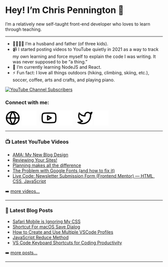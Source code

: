 # Hey! I’m Chris Pennington 👋
I’m a relatively new self-taught front-end developer who loves to learn through teaching.

---
- 👨‍👩‍👧‍👦 I’m a husband and father (of three kids).
- 📹 I started posting videos to YouTube quietly in 2021 as a way to track my own learning and force myself to explain the code I was writing. It was never supposed to be “a thing.”
- 🎒 I’m currently learning NodeJS and React.
- ⚡ Fun fact: I love all things outdoors (hiking, climbing, skiing, etc.), soccer, coffee, arts and crafts, and playing piano.

[![YouTube Channel Subscribers](https://img.shields.io/youtube/channel/subscribers/UCUSxKiac-miugK9CDsxGS9Q?logo=youtube&logoColor=red&style=for-the-badge)][youtube]

### Connect with me:
[![website](./img/globe-light.svg)](https://codinginpublic.dev#gh-light-mode-only)
[![website](./img/globe-dark.svg)](https://codinginpublic.dev#gh-dark-mode-only)
&nbsp;&nbsp;
[![website](./img/youtube-light.svg)](https://youtube.com/coding-in-public#gh-light-mode-only)
[![website](./img/youtube-dark.svg)](https://youtube.com/coding-in-public#gh-dark-mode-only)
&nbsp;&nbsp;
[![website](./img/twitter-light.svg)](https://twitter.com/cpenned#gh-light-mode-only)
[![website](./img/twitter-dark.svg)](https://twitter.com/cpenned#gh-dark-mode-only)
&nbsp;&nbsp;

---

### 📺 Latest YouTube Videos

<!-- YOUTUBE:START -->
- [AMA: My New Blog Design](https://www.youtube.com/watch?v=k-7OMGo1ppk)
- [Reviewing Your Sites!](https://www.youtube.com/watch?v=D46U4jTeK94)
- [Planning makes all the difference](https://www.youtube.com/watch?v=b1OkERQwh9w)
- [The Problem with Google Fonts &lpar;and how to fix it&rpar;](https://www.youtube.com/watch?v=lksnr4e-npo)
- [Live Code: Newsletter Submission Form &lpar;Frontend Mentor&rpar; — HTML, CSS, JavaScript](https://www.youtube.com/watch?v=HfDGl1bpJYo)
<!-- YOUTUBE:END -->

➡️ [more videos...][youtube]

---

### 📕 Latest Blog Posts

<!-- BLOG-POST-LIST:START -->
- [Safari Mobile is Ignoring My CSS](https://chrispennington.blog//blog/safari-mobile-text-is-too-big/)
- [Shortcut For macOS Save Dialog](https://chrispennington.blog//blog/shortcut-for-macos-save-dialog/)
- [How to Create and Use Multiple VSCode Profiles](https://chrispennington.blog//blog/how-to-create-and-use-multiple-vscode-profiles/)
- [JavaScript Reduce Method](https://chrispennington.blog//blog/reduce-method-javascript/)
- [VS Code Keyboard Shortcuts for Coding Productivity](https://chrispennington.blog//blog/vs-code-keyboard-shortcuts-for-coding-productivity/)
<!-- BLOG-POST-LIST:END -->

➡️ [more posts...][blog]

---

[website]: https://codinginpublic.dev
[blog]: https://chrispennington.blog
[twitter]: https://twitter.com/cpenned
[youtube]: https://youtube.com/coding-in-public
